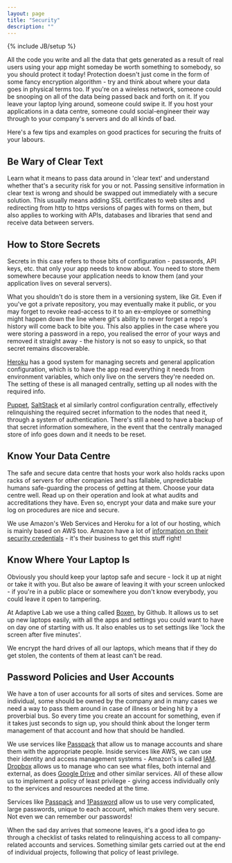 ```yaml
---
layout: page
title: "Security"
description: ""
---
```

{% include JB/setup %}

All the code you write and all the data that gets generated as a result of real users using your app might someday be worth something to somebody, so you should protect it today!  Protection doesn't just come in the form of some fancy encryption algorithm - try and think about where your data goes in physical terms too.  If you're on a wireless network, someone could be snooping on all of the data being passed back and forth on it.  If you leave your laptop lying around, someone could swipe it.  If you host your applications in a data centre, someone could social-engineer their way through to your company's servers and do all kinds of bad.

Here's a few tips and examples on good practices for securing the fruits of your labours.


Be Wary of Clear Text
----------------------

Learn what it means to pass data around in 'clear text' and understand whether that's a security risk for you or not.  Passing sensitive information in clear text is wrong and should be swapped out immediately with a secure solution.  This usually means adding SSL certificates to web sites and redirecting from http to https versions of pages with forms on them, but also applies to working with APIs, databases and libraries that send and receive data between servers.


How to Store Secrets
--------------------

Secrets in this case refers to those bits of configuration - passwords, API keys, etc. that only your app needs to know about.  You need to store them somewhere because your application needs to know them (and your application lives on several servers).

What you shouldn't do is store them in a versioning system, like Git.  Even if you've got a private repository, you may eventually make it public, or you may forget to revoke read-access to it to an ex-employee or something might happen down the line where git's ability to never forget a repo's history will come back to bite you.  This also applies in the case where you were storing a password in a repo, you realised the error of your ways and removed it straight away - the history is not so easy to unpick, so that secret remains discoverable.

[Heroku](http://www.heroku.com/) has a good system for managing secrets and general application configuration, which is to have the app read everything it needs from environment variables, which only live on the servers they're needed on.  The setting of these is all managed centrally, setting up all nodes with the required info.

[Puppet](http://puppetlabs.com/), [SaltStack](http://www.saltstack.com/) et al similarly control configuration centrally, effectively relinquishing the required secret information to the nodes that need it, through a system of authentication.  There's still a need to have a backup of that secret information somewhere, in the event that the centrally managed store of info goes down and it needs to be reset.


Know Your Data Centre
---------------------

The safe and secure data centre that hosts your work also holds racks upon racks of servers for other companies and has fallable, unpredictable humans safe-guarding the process of getting at them.  Choose your data centre well.  Read up on their operation and look at what audits and accreditations they have.  Even so, encrypt your data and make sure your log on procedures are nice and secure.

We use Amazon's Web Services and Heroku for a lot of our hosting, which is mainly based on AWS too.  Amazon have a lot of [information on their security credentials](http://aws.amazon.com/security/) - it's their business to get this stuff right!


Know Where Your Laptop Is
-------------------------

Obviously you should keep your laptop safe and secure - lock it up at night or take it with you.  But also be aware of leaving it with your screen unlocked - if you're in a public place or somewhere you don't know everybody, you could leave it open to tampering.

At Adaptive Lab we use a thing called [Boxen](http://boxen.github.com/), by Github.  It allows us to set up new
laptops easily, with all the apps and settings you could want to have on day one of starting with us.  It also enables us to set settings like 'lock the screen after five minutes'.

We encrypt the hard drives of all our laptops, which means that if they do get stolen, the contents of them at least can't be read.


Password Policies and User Accounts
-----------------------------------

We have a ton of user accounts for all sorts of sites and services.  Some are individual, some should be owned by the company and in many cases we need a way to pass them around in case of illness or being hit by a proverbial bus.  So every time you create an account for something, even if it takes just seconds to sign up, you should think about the longer term management of that account and how that should be handled.

We use services like [Passpack](https://www.passpack.com/) that allow us to manage accounts and share them with the appropriate people.  Inside services like AWS, we can use their identity and access management systems - Amazon's is called [IAM](http://aws.amazon.com/documentation/iam/).  [Dropbox](https://www.dropbox.com/) allows us to manage who can see what files, both internal and external, as does [Google Drive](https://drive.google.com) and other similar services.  All of these allow us to implement a policy of least privilege - giving access individually only to the services and resources needed at the time.

Services like [Passpack](https://www.passpack.com/) and [1Password](https://agilebits.com/onepassword) allow us to use very complicated, large passwords, unique to each account, which makes them very secure.  Not even we can remember our passwords!

When the sad day arrives that someone leaves, it's a good idea to go through a checklist of tasks related to relinquishing access to all company-related accounts and services.  Something similar gets carried out at the end of individual projects, following that policy of least privilege.







